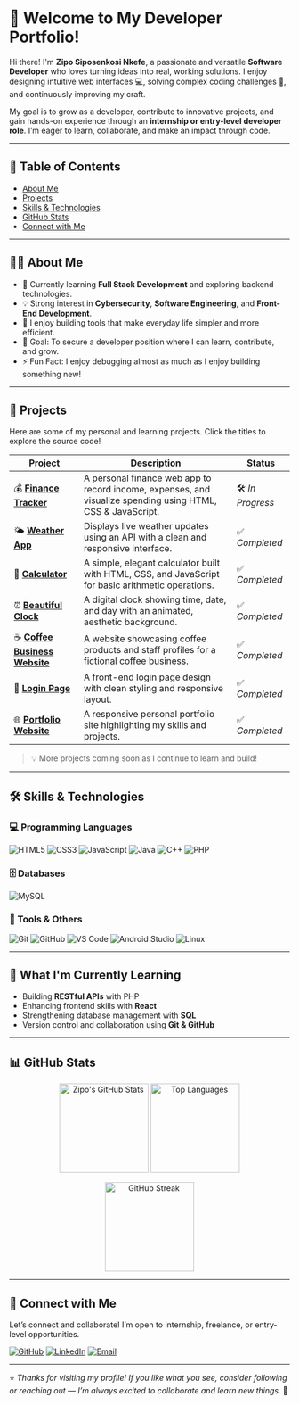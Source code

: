 # 👋 Welcome to My Developer Portfolio!

Hi there! I'm **Zipo Siposenkosi Nkefe**, a passionate and versatile **Software Developer** who loves turning ideas into real, working solutions. I enjoy designing intuitive web interfaces 💻, solving complex coding challenges 🧠, and continuously improving my craft.  

My goal is to grow as a developer, contribute to innovative projects, and gain hands-on experience through an **internship or entry-level developer role**. I’m eager to learn, collaborate, and make an impact through code.

---

## 🚀 Table of Contents
- [About Me](#-about-me)
- [Projects](#-projects)
- [Skills & Technologies](#-skills--technologies)
- [GitHub Stats](#-github-stats)
- [Connect with Me](#-connect-with-me)

---

## 👨‍💻 About Me

- 🌱 Currently learning **Full Stack Development** and exploring backend technologies.  
- 💡 Strong interest in **Cybersecurity**, **Software Engineering**, and **Front-End Development**.  
- 💬 I enjoy building tools that make everyday life simpler and more efficient.  
- 🎯 Goal: To secure a developer position where I can learn, contribute, and grow.  
- ⚡ Fun Fact: I enjoy debugging almost as much as I enjoy building something new!  

---

## 🧩 Projects

Here are some of my personal and learning projects. Click the titles to explore the source code!

| Project | Description | Status |
|----------|--------------|--------|
| 💰 [**Finance Tracker**](https://github.com/elGuapoTheMainCharacter/finance-tracker) | A personal finance web app to record income, expenses, and visualize spending using HTML, CSS & JavaScript. | 🛠️ *In Progress* |
| 🌤️ [**Weather App**](https://github.com/elGuapoTheMainCharacter/weather-app) | Displays live weather updates using an API with a clean and responsive interface. | ✅ *Completed* |
| 🧮 [**Calculator**](https://github.com/YOURUSERNAME/calculator) | A simple, elegant calculator built with HTML, CSS, and JavaScript for basic arithmetic operations. | ✅ *Completed* |
| ⏰ [**Beautiful Clock**](https://github.com/YOURUSERNAME/beautiful-clock) | A digital clock showing time, date, and day with an animated, aesthetic background. | ✅ *Completed* |
| ☕ [**Coffee Business Website**](https://github.com/YOURUSERNAME/coffee-business-website) | A website showcasing coffee products and staff profiles for a fictional coffee business. | ✅ *Completed* |
| 🔐 [**Login Page**](https://github.com/elGuapoTheMainCharacter/login-page) | A front-end login page design with clean styling and responsive layout. | ✅ *Completed* |
| 🌐 [**Portfolio Website**](https://github.com/YOURUSERNAME/portfolio-website) | A responsive personal portfolio site highlighting my skills and projects. | ✅ *Completed* |

> 💡 More projects coming soon as I continue to learn and build!

---

## 🛠️ Skills & Technologies

### 💻 Programming Languages
![HTML5](https://img.shields.io/badge/HTML5-E34F26?style=for-the-badge&logo=html5&logoColor=white)
![CSS3](https://img.shields.io/badge/CSS3-1572B6?style=for-the-badge&logo=css3&logoColor=white)
![JavaScript](https://img.shields.io/badge/JavaScript-F7E018?style=for-the-badge&logo=javascript&logoColor=black)
![Java](https://img.shields.io/badge/Java-007396?style=for-the-badge&logo=java&logoColor=white)
![C++](https://img.shields.io/badge/C++-00599C?style=for-the-badge&logo=cplusplus&logoColor=white)
![PHP](https://img.shields.io/badge/PHP-777BB4?style=for-the-badge&logo=php&logoColor=white)

### 🗄️ Databases
![MySQL](https://img.shields.io/badge/SQL-4479A1?style=for-the-badge&logo=mysql&logoColor=white)

### 🧰 Tools & Others
![Git](https://img.shields.io/badge/Git-F05032?style=for-the-badge&logo=git&logoColor=white)
![GitHub](https://img.shields.io/badge/GitHub-181717?style=for-the-badge&logo=github&logoColor=white)
![VS Code](https://img.shields.io/badge/VS_Code-007ACC?style=for-the-badge&logo=visualstudiocode&logoColor=white)
![Android Studio](https://img.shields.io/badge/Android_Studio-3DDC84?style=for-the-badge&logo=androidstudio&logoColor=white)
![Linux](https://img.shields.io/badge/Linux-FCC624?style=for-the-badge&logo=linux&logoColor=black)

---

## 🌱 What I'm Currently Learning
- Building **RESTful APIs** with PHP  
- Enhancing frontend skills with **React**  
- Strengthening database management with **SQL**  
- Version control and collaboration using **Git & GitHub**

---

## 📊 GitHub Stats

<p align="center">
  <img src="https://github-readme-stats.vercel.app/api?username=elGuapoTheMainCharacter&show_icons=true&theme=tokyonight" alt="Zipo's GitHub Stats" height="160" />
  <img src="https://github-readme-stats.vercel.app/api/top-langs/?username=elGuapoTheMainCharacter&layout=compact&theme=tokyonight" alt="Top Languages" height="160" />
</p>

<p align="center">
  <img src="https://github-readme-streak-stats.herokuapp.com/?user=elGuapoTheMainCharacter&theme=tokyonight" alt="GitHub Streak" height="160" />
</p>

---

## 🤝 Connect with Me

Let’s connect and collaborate! I’m open to internship, freelance, or entry-level opportunities.

[![GitHub](https://img.shields.io/badge/GitHub-000?style=for-the-badge&logo=github&logoColor=white)](https://github.com/elGuapoTheMainCharacter)
[![LinkedIn](https://img.shields.io/badge/LinkedIn-0077B5?style=for-the-badge&logo=linkedin&logoColor=white)](https://linkedin.com/in/YOURUSERNAME)
[![Email](https://img.shields.io/badge/Email-isaacnkefe@gmail.com-D14836?style=for-the-badge&logo=gmail&logoColor=white)](mailto:isaacnkefe@gmail.com)

---

⭐ *Thanks for visiting my profile! If you like what you see, consider following or reaching out — I’m always excited to collaborate and learn new things.* 🚀
